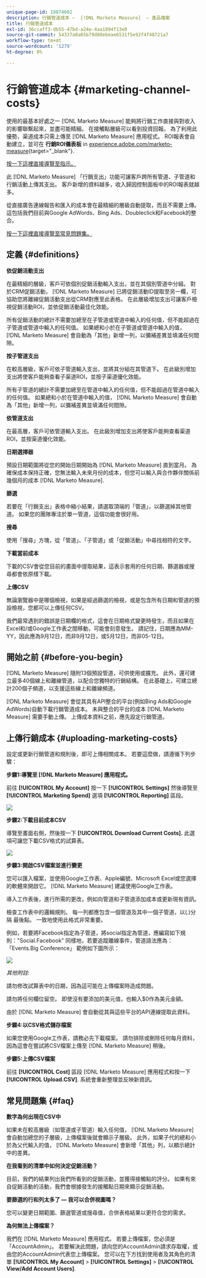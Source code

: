 ```yaml
---
unique-page-id: 18874602
description: 行銷管道成本 —  [!DNL Marketo Measure]  — 產品檔案
title: 行銷管道成本
exl-id: 36ccaff3-db55-47bd-a24e-4aa1894f13e0
source-git-commit: 54337a0a65b79d80ebeae6531f5e92f4f48721a7
workflow-type: tm+mt
source-wordcount: '1279'
ht-degree: 0%

---
```


# 行銷管道成本 {#marketing-channel-costs}

使用的最基本好處之一 [!DNL Marketo Measure] 能夠將行銷工作直接與對收入的影響聯繫起來，並盡可能精細。 在接觸點層級可以看到投資回報。 為了利用此優勢，渠道成本只需上傳至 [!DNL Marketo Measure] 應用程式。 ROI報表會自動建立，並可在 **行銷ROI儀表板** in [experience.adobe.com/marketo-measure](https://experience.adobe.com/marketo-measure){target="_blank"}.

[按一下這裡直接導覽至指示。](/help/marketing-spend/spend-management/marketing-channel-costs.md#uploading-marketing-costs)

此 [!DNL Marketo Measure] 「行銷支出」功能可讓客戶跨所有管道、子管道和行銷活動上傳其支出。 客戶新增的資料越多，收入歸因控制面板中的ROI報表就越多。

從直接廣告連線報告和匯入的成本會在最精細的層級自動提取，而且不需要上傳。 這包括我們目前與Google AdWords、Bing Ads、Doubleclick和Facebook的整合。

[按一下這裡直接導覽至常見問題集。](/help/marketing-spend/spend-management/marketing-channel-costs.md#faq)

## 定義 {#definitions}

**依促銷活動支出**

在最精細的層級，客戶可依個別促銷活動輸入支出，並在其個別管道中分組。 對於CRM促銷活動， [!DNL Marketo Measure] 已將促銷活動ID提取至另一欄，可協助您將離線促銷活動支出從CRM對應至此表格。 在此層級增加支出可讓客戶檢視促銷活動ROI，並依促銷活動最佳化效能。

所有促銷活動的總計不需要加總至在子管道或管道中輸入的任何值，但不能超過在子管道或管道中輸入的任何值。 如果總和小於在子管道或管道中輸入的值， [!DNL Marketo Measure] 會自動為「其他」新增一列，以彌補差異並填滿任何間隙。

**按子管道支出**

在較高層級，客戶可依子管道輸入支出，並將其分組在其管道下。 在此級別增加支出將使客戶能夠查看子渠道ROI，並按子渠道優化效能。

所有子管道的總計不需要加總至在管道中輸入的任何值，但不能超過在管道中輸入的任何值。 如果總和小於在管道中輸入的值， [!DNL Marketo Measure] 會自動為「其他」新增一列，以彌補差異並填滿任何間隙。

**依管道支出**

在最高層，客戶可依管道輸入支出。 在此級別增加支出將使客戶能夠查看渠道ROI，並按渠道優化效能。

**日期選擇器**

預設日期範圍將從您的開始日期開始為 [!DNL Marketo Measure] 直到當月。 為確保成本保持正確，您無法輸入未來月份的成本，但您可以輸入與合作夥伴關係前幾個月的成本 [!DNL Marketo Measure].

**篩選**

若要在「行銷支出」表格中縮小結果，請選取頂端的「管道」，以篩選掉其他管道。 如果您的團隊專注於單一管道，這個功能會很好用。

**搜尋**

使用「搜尋」方塊，從「管道」、「子管道」或「促銷活動」中尋找相符的文字。

**下載當前成本**

下載的CSV會從您目前的畫面中提取結果，這表示套用的任何日期、篩選器或搜尋都會依原樣下載。

**上傳CSV**

無論瀏覽器中是哪個檢視，如果是經過篩選的檢視，或是包含所有日期和管道的預設檢視，您都可以上傳任何CSV。

我們最常遇到的錯誤是日期欄的格式，這會在日期格式變更時發生，而且如果在Excel和/或Google工作表之間移動，可能會刻意發生。 請記住，日期應為MM-YY，因此應為9月12日，而非9月12日，或5月12日，而非05-12日。

## 開始之前 {#before-you-begin}

[!DNL Marketo Measure] 隨附13個預設管道，可供使用或擴充。 此外，還可建立最多40個線上和離線管道，以配合您獨特的行銷結構。 在此基礎上，可建立總計200個子頻道，以支援這些線上和離線頻道。

[!DNL Marketo Measure] 會從其具有API整合的平台(例如Bing Ads和Google AdWords)自動下載行銷管道成本。 未與整合的平台的成本 [!DNL Marketo Measure] 需要手動上傳。 上傳成本資料之前，應先設定行銷管道。

## 上傳行銷成本 {#uploading-marketing-costs}

設定或更新行銷管道和規則後，即可上傳相關成本。 若要這麼做，請遵循下列步驟：

**步驟1:導覽至 [!DNL Marketo Measure] 應用程式。**

前往 **[!UICONTROL My Account]** 按一下 **[!UICONTROL Settings]** 然後導覽至 **[!UICONTROL Marketing Spend]** 選項 **[!UICONTROL Reporting]** 區段。

![](assets/1.png)

**步驟2:下載目前成本CSV**

導覽至畫面右側，然後按一下 **[!UICONTROL Download Current Costs].** 此選項可讓您下載CSV格式的試算表。

![](assets/2.png)

**步驟3:開啟CSV檔案並進行變更**

您可以匯入檔案，並使用Google工作表、Apple編號、Microsoft Excel或您選擇的軟體來開啟它。 [!DNL Marketo Measure] 建議使用Google工作表。

導入工作表後，進行所需的更改，例如向管道和子管道添加成本或更新現有資訊。

檢查工作表中的邏輯規則。 每一列都應包含一個管道及其中一個子管道，以(.)分隔 最後點。 一致地使用此格式非常重要。

例如，若要將Facebook指定為子管道，將social指定為管道，應編寫如下規則：&quot;Social.Facebook&quot; 同樣地，若要追蹤離線事件，管道語法應為：「Events.Big Conference」 範例如下圖所示：

![](assets/3.png)

_其他附註_:

請勿修改試算表中的日期，因為這可能在上傳檔案時造成問題。

請勿將任何欄位留空。 即使沒有要添加的美元值，也輸入$0作為美元金額。

由於 [!DNL Marketo Measure] 會自動從其與這些平台的API連線提取此資料。

**步驟4:以CSV格式儲存檔案**

如果您使用Google工作表，請務必先下載檔案。 請勿排除或刪除任何每月資料，因為這會在嘗試將CSV檔案上傳至 [!DNL Marketo Measure] 稍後。

**步驟5:上傳CSV檔案**

前往 **[!UICONTROL Cost]** 區段 [!DNL Marketo Measure] 應用程式和按一下 **[!UICONTROL Upload.CSV]**. 系統會重新整理並反映新資訊。

## 常見問題集 {#faq}

**數字為何出現在CSV中**

如果未在較高層級（如管道或子管道）輸入任何值， [!DNL Marketo Measure] 會自動加總您的子層級，上傳檔案後就會顯示子層級。 此外，如果子代的總和小於為父代輸入的值， [!DNL Marketo Measure] 會新增「其他」列，以顯示總計中的差異。

**在我看到的清單中如何決定促銷活動？**

目前，我們的結果列出我們所看到的促銷活動，並獲得接觸點的評分。 如果有來自促銷活動的活動，我們會根據發生的接觸點日期來顯示促銷活動。

**要篩選的行和列太多了 — 我可以合併視圖嗎？**

您可以變更日期範圍、篩選管道或搜尋值，合併表格結果以更符合您的需求。

**為何無法上傳檔案？**

我們在 [!DNL Marketo Measure] 應用程式。 若要上傳檔案，您必須是「AccountAdmin」。 若要解決此問題，請向您的AccountAdmin請求存取權，或由您的AccountAdmin代表您上傳檔案。 您可以在下方找到使用者及其角色的清單 **[!UICONTROL My Account]** > **[!UICONTROL Settings]** > **[!UICONTROL View/Add Account Users]**.
